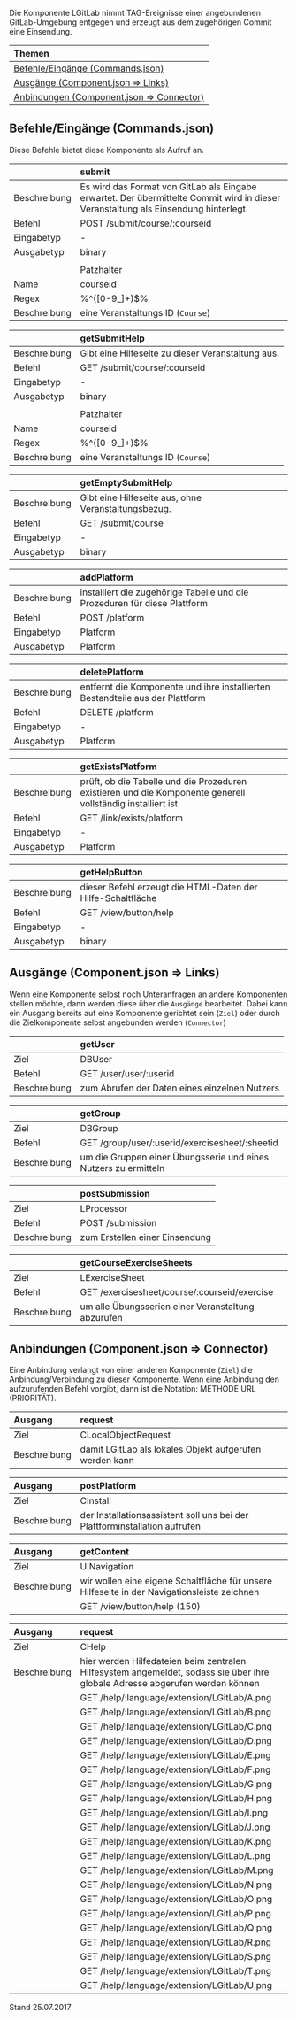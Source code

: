 Die Komponente LGitLab nimmt TAG-Ereignisse einer angebundenen GitLab-Umgebung entgegen und erzeugt aus dem zugehörigen Commit eine Einsendung.

| Themen |
| :- |
| [Befehle/Eingänge (Commands.json)](#eingaenge) |
| [Ausgänge (Component.json => Links)](#ausgaenge) |
| [Anbindungen (Component.json => Connector)](#anbindungen) |

## <a name='eingaenge'></a>Befehle/Eingänge (Commands.json)
Diese Befehle bietet diese Komponente als Aufruf an.

||submit|
| :----------- |:----- |
|Beschreibung| Es wird das Format von GitLab als Eingabe erwartet. Der übermittelte Commit wird in dieser Veranstaltung als Einsendung hinterlegt.|
|Befehl| POST /submit/course/:courseid|
|Eingabetyp| -|
|Ausgabetyp| binary|
|||
||Patzhalter|
|Name|courseid|
|Regex|%^([0-9_]+)$%|
|Beschreibung|eine Veranstaltungs ID (`Course`)|

||getSubmitHelp|
| :----------- |:----- |
|Beschreibung| Gibt eine Hilfeseite zu dieser Veranstaltung aus.|
|Befehl| GET /submit/course/:courseid|
|Eingabetyp| -|
|Ausgabetyp| binary|
|||
||Patzhalter|
|Name|courseid|
|Regex|%^([0-9_]+)$%|
|Beschreibung|eine Veranstaltungs ID (`Course`)|

||getEmptySubmitHelp|
| :----------- |:----- |
|Beschreibung| Gibt eine Hilfeseite aus, ohne Veranstaltungsbezug.|
|Befehl| GET /submit/course|
|Eingabetyp| -|
|Ausgabetyp| binary|

||addPlatform|
| :----------- |:----- |
|Beschreibung| installiert die zugehörige Tabelle und die Prozeduren für diese Plattform|
|Befehl| POST /platform|
|Eingabetyp| Platform|
|Ausgabetyp| Platform|

||deletePlatform|
| :----------- |:----- |
|Beschreibung| entfernt die Komponente und ihre installierten Bestandteile aus der Plattform|
|Befehl| DELETE /platform|
|Eingabetyp| -|
|Ausgabetyp| Platform|

||getExistsPlatform|
| :----------- |:----- |
|Beschreibung| prüft, ob die Tabelle und die Prozeduren existieren und die Komponente generell vollständig installiert ist|
|Befehl| GET /link/exists/platform|
|Eingabetyp| -|
|Ausgabetyp| Platform|

||getHelpButton|
| :----------- |:----- |
|Beschreibung| dieser Befehl erzeugt die HTML-Daten der Hilfe-Schaltfläche|
|Befehl| GET /view/button/help|
|Eingabetyp| -|
|Ausgabetyp| binary|


## <a name='ausgaenge'></a>Ausgänge (Component.json => Links)
Wenn eine Komponente selbst noch Unteranfragen an andere Komponenten stellen möchte, dann werden diese über die `Ausgänge` bearbeitet.
Dabei kann ein Ausgang bereits auf eine Komponente gerichtet sein (`Ziel`) oder durch die Zielkomponente selbst angebunden werden (`Connector`)

||getUser|
| :----------- |:----- |
|Ziel| DBUser|
|Befehl| GET /user/user/:userid|
|Beschreibung| zum Abrufen der Daten eines einzelnen Nutzers|

||getGroup|
| :----------- |:----- |
|Ziel| DBGroup|
|Befehl| GET /group/user/:userid/exercisesheet/:sheetid|
|Beschreibung| um die Gruppen einer Übungsserie und eines Nutzers zu ermitteln|

||postSubmission|
| :----------- |:----- |
|Ziel| LProcessor|
|Befehl| POST /submission|
|Beschreibung| zum Erstellen einer Einsendung|

||getCourseExerciseSheets|
| :----------- |:----- |
|Ziel| LExerciseSheet|
|Befehl| GET /exercisesheet/course/:courseid/exercise|
|Beschreibung| um alle Übungsserien einer Veranstaltung abzurufen|


## <a name='anbindungen'></a>Anbindungen (Component.json => Connector)
Eine Anbindung verlangt von einer anderen Komponente (`Ziel`) die Anbindung/Verbindung zu dieser Komponente.
Wenn eine Anbindung den aufzurufenden Befehl vorgibt, dann ist die Notation: METHODE URL (PRIORITÄT).

|Ausgang|request|
| :----------- |:----- |
|Ziel| CLocalObjectRequest|
|Beschreibung| damit LGitLab als lokales Objekt aufgerufen werden kann|

|Ausgang|postPlatform|
| :----------- |:----- |
|Ziel| CInstall|
|Beschreibung| der Installationsassistent soll uns bei der Plattforminstallation aufrufen|

|Ausgang|getContent|
| :----------- |:----- |
|Ziel| UINavigation|
|Beschreibung| wir wollen eine eigene Schaltfläche für unsere Hilfeseite in der Navigationsleiste zeichnen|
|| GET /view/button/help (150)|

|Ausgang|request|
| :----------- |:----- |
|Ziel| CHelp|
|Beschreibung| hier werden Hilfedateien beim zentralen Hilfesystem angemeldet, sodass sie über ihre globale Adresse abgerufen werden können|
|| GET /help/:language/extension/LGitLab/A.png|
|| GET /help/:language/extension/LGitLab/B.png|
|| GET /help/:language/extension/LGitLab/C.png|
|| GET /help/:language/extension/LGitLab/D.png|
|| GET /help/:language/extension/LGitLab/E.png|
|| GET /help/:language/extension/LGitLab/F.png|
|| GET /help/:language/extension/LGitLab/G.png|
|| GET /help/:language/extension/LGitLab/H.png|
|| GET /help/:language/extension/LGitLab/I.png|
|| GET /help/:language/extension/LGitLab/J.png|
|| GET /help/:language/extension/LGitLab/K.png|
|| GET /help/:language/extension/LGitLab/L.png|
|| GET /help/:language/extension/LGitLab/M.png|
|| GET /help/:language/extension/LGitLab/N.png|
|| GET /help/:language/extension/LGitLab/O.png|
|| GET /help/:language/extension/LGitLab/P.png|
|| GET /help/:language/extension/LGitLab/Q.png|
|| GET /help/:language/extension/LGitLab/R.png|
|| GET /help/:language/extension/LGitLab/S.png|
|| GET /help/:language/extension/LGitLab/T.png|
|| GET /help/:language/extension/LGitLab/U.png|


Stand 25.07.2017
